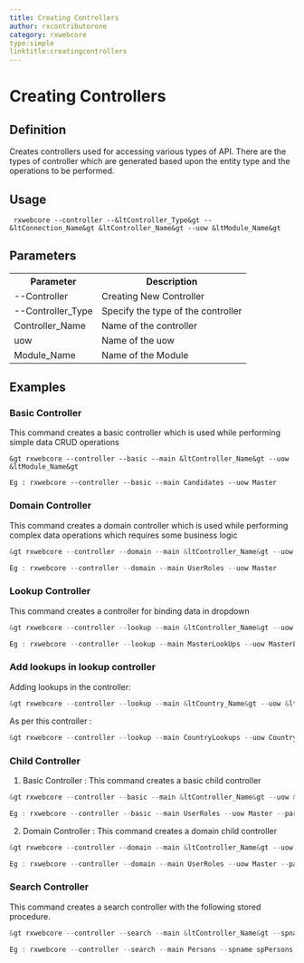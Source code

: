 ```yaml
---
title: Creating Controllers
author: rxcontributorone
category: rxwebcore 
type:simple
linktitle:creatingcontrollers
---
```


# Creating Controllers

## Definition
Creates controllers used for accessing various types of API. There are the types of controller which are generated based upon the entity type and the operations to be performed.

## Usage 

`````
 rxwebcore --controller --&ltController_Type&gt --&ltConnection_Name&gt &ltController_Name&gt --uow &ltModule_Name&gt 
`````

## Parameters

<table class="table table-bordered table-striped">
<tr><th>Parameter</th><th>Description</th></tr>
<tr><td>--Controller</td><td>Creating New Controller</td></tr>
<tr><td>--Controller_Type</td><td>Specify the type of the controller</td></tr>
<tr><td>Controller_Name</td><td>Name of the controller</td></tr>
<tr><td>uow</td><td>Name of the uow</td></tr>
<tr><td>Module_Name</td><td>Name of the Module</td></tr>
</table>

## Examples

### Basic Controller
This command creates a basic controller which is used while performing simple data CRUD operations

`````
&gt rxwebcore --controller --basic --main &ltController_Name&gt --uow &ltModule_Name&gt 
`````

`````
Eg : rxwebcore --controller --basic --main Candidates --uow Master
````` 

### Domain Controller
This command creates a domain controller which is used while performing complex data operations which requires some business logic 

`````js
&gt rxwebcore --controller --domain --main &ltController_Name&gt --uow &ltModule_Name&gt
`````

`````js
Eg : rxwebcore --controller --domain --main UserRoles --uow Master 
`````

### Lookup Controller
This command creates a controller for binding data in dropdown 

`````js
&gt rxwebcore --controller --lookup --main &ltController_Name&gt --uow &ltModule_Name&gt
`````

`````js
Eg : rxwebcore --controller --lookup --main MasterLookUps --uow MasterLookUp 
`````

### Add lookups in lookup controller 
Adding lookups in the controller:

`````js
&gt rxwebcore --controller --lookup --main &ltCountry_Name&gt --uow &ltModule_Name&gt --add-lookups &ltLookup&gt
`````

As per this controller : 

`````js
&gt rxwebcore --controller --lookup --main CountryLookups --uow CountryLookup --add-lookups vCountryLookups
`````

### Child Controller

1) Basic Controller :
This command creates a basic child controller 

`````js
&gt rxwebcore --controller --basic --main &ltController_Name&gt --uow &ltModule_Name&gt --parent Users
`````

`````js
Eg : rxwebcore --controller --basic --main UserRoles --uow Master --parent Users
`````

2) Domain Controller :
This command creates a domain child controller 

`````js
&gt rxwebcore --controller --domain --main &ltController_Name&gt --uow &ltModule_Name&gt --parent Users
`````

`````js
Eg : rxwebcore --controller --domain --main UserRoles --uow Master --parent Users
`````

### Search Controller 
This command creates a search controller with the following stored procedure. 

`````js
&gt rxwebcore --controller --search --main &ltController_Name&gt --spname &ltName_of_storedprocedure&gt
`````

`````js
Eg : rxwebcore --controller --search --main Persons --spname spPersons
`````